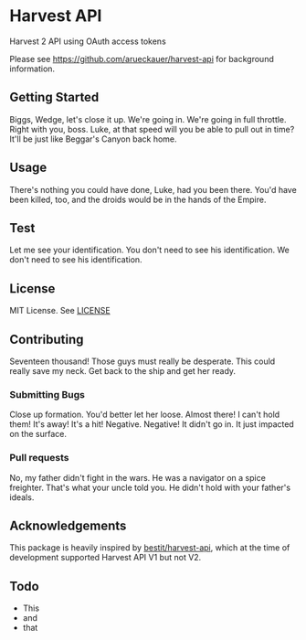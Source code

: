 # Harvest API

Harvest 2 API using OAuth access tokens

Please see <https://github.com/arueckauer/harvest-api> for background information.

## Getting Started

Biggs, Wedge, let's close it up. We're going in. We're going in full throttle. Right with you, boss. Luke, at that speed will you be able to pull out in time? It'll be just like Beggar's Canyon back home.

## Usage

There's nothing you could have done, Luke, had you been there. You'd have been killed, too, and the droids would be in the hands of the Empire.

## Test

Let me see your identification. You don't need to see his identification. We don't need to see his identification.

## License

MIT License. See [LICENSE](LICENSE)

## Contributing

Seventeen thousand! Those guys must really be desperate. This could really save my neck. Get back to the ship and get her ready.

### Submitting Bugs

Close up formation. You'd better let her loose. Almost there! I can't hold them! It's away! It's a hit! Negative. Negative! It didn't go in. It just impacted on the surface.

### Pull requests

No, my father didn't fight in the wars. He was a navigator on a spice freighter. That's what your uncle told you. He didn't hold with your father's ideals.

## Acknowledgements

This package is heavily inspired by [bestit/harvest-api](https://github.com/bestit/harvest-api), which at the time of development supported Harvest API V1 but not V2.

## Todo

- This
- and
- that
